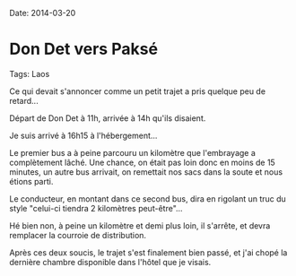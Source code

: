Date: 2014-03-20
# Don Det vers Paksé
Tags: Laos

Ce qui devait s'annoncer comme un petit trajet a pris quelque peu de retard...

Départ de Don Det à 11h, arrivée à 14h qu'ils disaient.

Je suis arrivé à 16h15 à l'hébergement...

Le premier bus a à peine parcouru un kilomètre que l'embrayage a complètement lâché. Une chance, on était pas loin donc en moins de 15 minutes, un autre bus arrivait, on remettait nos sacs dans la soute et nous étions parti.

Le conducteur, en montant dans ce second bus, dira en rigolant un truc du style "celui-ci tiendra 2 kilomètres peut-être"...

Hé bien non, à peine un kilomètre et demi plus loin, il s'arrête, et devra remplacer la courroie de distribution.

Après ces deux soucis, le trajet s'est finalement bien passé, et j'ai chopé la dernière chambre disponible dans l'hôtel que je visais.
